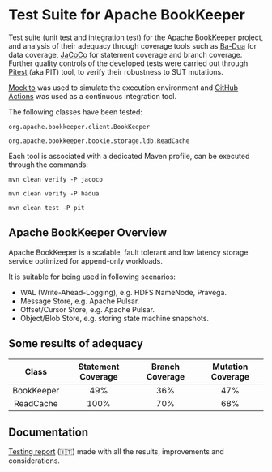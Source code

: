 # Test Suite for Apache BookKeeper

Test suite (unit test and integration test) for the Apache BookKeeper project, and analysis of their adequacy through coverage tools such as [Ba-Dua](https://github.com/saeg/ba-dua) for data coverage,  [JaCoCo](https://github.com/jacoco/jacoco) for statement coverage and branch coverage. Further quality controls of the developed tests were carried out through [Pitest](https://github.com/hcoles/pitest) (aka PIT) tool, to verify their robustness to SUT mutations.

[Mockito](https://github.com/mockito/mockito) was used to simulate the execution environment and [GitHub Actions](https://github.com/features/actions) was used as a continuous integration tool.

The following classes have been tested:
```
org.apache.bookkeeper.client.BookKeeper

org.apache.bookkeeper.bookie.storage.ldb.ReadCache
```

Each tool is associated with a dedicated Maven profile, can be executed through the commands:

```
mvn clean verify -P jacoco
```
```
mvn clean verify -P badua
```
```
mvn clean test -P pit
```


## Apache BookKeeper Overview

Apache BookKeeper is a scalable, fault tolerant and low latency storage service optimized for append-only workloads.

It is suitable for being used in following scenarios:

- WAL (Write-Ahead-Logging), e.g. HDFS NameNode, Pravega.
- Message Store, e.g. Apache Pulsar.
- Offset/Cursor Store, e.g. Apache Pulsar.
- Object/Blob Store, e.g. storing state machine snapshots.

## Some results of adequacy


|  Class | Statement Coverage | Branch Coverage | Mutation Coverage |
|:----------:|:----------------------:|:-------------------:|:---------------------:|
| BookKeeper |           49%          |         36%         |          47%          |
| ReadCache  |          100%          |         70%         |          68%          |


## Documentation

[Testing report](https://github.com/callbrok/TestSuite_BookKeeper/blob/50d0b85558eadfc7a2e9d5e6a2e471ac0773b43e/report/testing_report.pdf) (:it:) made with all the results, improvements and considerations.



